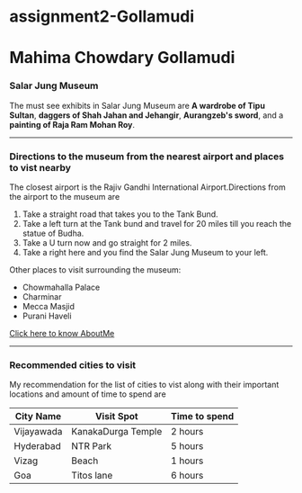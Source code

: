 # assignment2-Gollamudi
# Mahima Chowdary Gollamudi
### Salar Jung Museum

The must see exhibits in Salar Jung Museum are **A wardrobe of Tipu Sultan**, **daggers of Shah Jahan and Jehangir**, **Aurangzeb's sword**, and a **painting of Raja Ram Mohan Roy**.

---------------------------------------------------

### Directions to the museum from the nearest airport and places to vist nearby

The closest airport is the Rajiv Gandhi International Airport.Directions from the airport to the museum are
1. Take a straight road that takes you to the Tank Bund.
2. Take a left turn at the Tank bund and travel for 20 miles till you reach the statue of Budha.
3. Take a U turn now and go straight for 2 miles.
4. Take a right here and you find the Salar Jung Museum to your left.

Other places to visit surrounding the museum:
* Chowmahalla Palace
* Charminar
* Mecca Masjid
* Purani Haveli

[Click here to know AboutMe](./AboutMe.md)

----------------------------------------------------------------

### Recommended cities to visit

My recommendation for the list of cities to vist along with their important locations and amount of time to spend are

| City Name    | Visit Spot                  | Time to spend   |
| ------------ | --------------------------- | --------------- |
| Vijayawada   | KanakaDurga Temple          | 2 hours         |
| Hyderabad    | NTR Park                    | 5 hours         |
| Vizag        | Beach                       | 1 hours         |
| Goa          | Titos lane                  | 6 hours         |